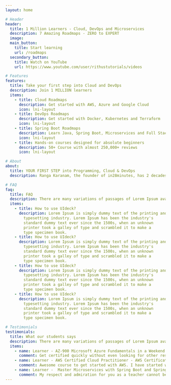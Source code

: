 ```yaml
---
layout: home

# Header
header:
  title: 1 Million Learners - Cloud, DevOps and Microservices
  description: 7 Amazing Roadmaps - ZERO to EXPERT
  image:
  main_button:
    title: Start learning
    url: /roadmaps
  secondary_button:
    title: Watch on YouTube
    url: https://www.youtube.com/user/rithustutorials/videos

# Features
features:
  title: Take your first step into Cloud and DevOps
  description: Join 1 MILLION learners
  items:
    - title: Cloud Roadmaps
      description: Get started with AWS, Azure and Google Cloud
      icon: lni-layout
    - title: DevOps Roadmaps
      description: Get started with Docker, Kubernetes and Terraform
      icon: lni-layout
    - title: Spring Boot Roadmaps
      description: Learn Java, Spring Boot, Microservices and Full Stack development
      icon: lni-layout
    - title: Hands-on courses designed for absolute beginners
      description: 50+ Course with almost 250,000+ reviews
      icon: lni-layout

# About
about:
  title: YOUR FIRST STEP into Programming, Cloud & DevOps
  description: Ranga Karanam, the founder of in28minutes, has 2 decades of experience with technology - architecture, design, and programming.  We are helping learners take their first steps into modern cloud native technology and gain expertise on AWS, Azure, Google Cloud, Docker, Kubernetes amongst others.

# FAQ
faq:
  title: FAQ
  description: There are many variations of passages of Lorem Ipsum available but the majority have suffered alteration in some form.
  items:
    - title: How to use UIdeck?
      description: Lorem Ipsum is simply dummy text of the printing and
        typesetting industry. Lorem Ipsum has been the industry's
        standard dummy text ever since the 1500s, when an unknown
        printer took a galley of type and scrambled it to make a
        type specimen book.
    - title: How to use UIdeck?
      description: Lorem Ipsum is simply dummy text of the printing and
        typesetting industry. Lorem Ipsum has been the industry's
        standard dummy text ever since the 1500s, when an unknown
        printer took a galley of type and scrambled it to make a
        type specimen book.
    - title: How to use UIdeck?
      description: Lorem Ipsum is simply dummy text of the printing and
        typesetting industry. Lorem Ipsum has been the industry's
        standard dummy text ever since the 1500s, when an unknown
        printer took a galley of type and scrambled it to make a
        type specimen book.
    - title: How to use UIdeck?
      description: Lorem Ipsum is simply dummy text of the printing and
        typesetting industry. Lorem Ipsum has been the industry's
        standard dummy text ever since the 1500s, when an unknown
        printer took a galley of type and scrambled it to make a
        type specimen book.

# Testimonials
testimonials:
  title: What our students says
  description: There are many variations of passages of Lorem Ipsum available but the majority have suffered alteration in some form.
  items:
    - name: Learner - AZ-900 Microsoft Azure Fundamentals in a Weekend
      comment: Get certified quickly without even looking for other resources. Just watch videos for 2 days and appeared for the exam and cleared the exam.
    - name: Learner - AWS Certified Cloud Practitioner - AWS Certification
      comment: Awesome course to get started with AWS. I have started with ZERO AWS knowledge and now I am familiar and confident to talk in AWS terminology. THANK YOU Ranga !!!!
    - name: Learner -  Master Microservices with Spring Boot and Spring Cloud
      comment: My respect and admiration for you as a teacher cannot be expressed in words. You did amazing job with full of responsibility. Thank you for the gift I felt I climbed several ladder as a programmer when I completed you great course. Thank you countless time!!
---
```

